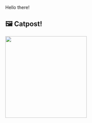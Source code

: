 Hello there!



## 🖼️ Catpost!

<sub>
    <img src="https://cdn2.thecatapi.com/images/qlK9Yd1g-.jpg" height="256">
</sub>

